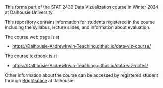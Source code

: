 This forms part of the STAT 2430 Data Vizualization course in Winter 2024 at Dalhousie University.

This repository contains information for students registered in the course including the syllabus, lecture slides, and information about evaluation.

The course web page is at

* https://Dalhousie-AndrewIrwin-Teaching.github.io/data-viz-course/

The course textbook is at

* https://Dalhousie-AndrewIrwin-Teaching.github.io/data-viz-notes/

Other information about the course can be accessed by registered student through [Brightspace](https://dal.brightspace.com/d2l/home/310584) at Dalhousie.


